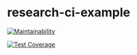 # research-ci-example

[![Maintainability](https://api.codeclimate.com/v1/badges/ef343b2298cd57da8f44/maintainability)](https://codeclimate.com/github/chl8469/research-ci-example/maintainability)

[![Test Coverage](https://api.codeclimate.com/v1/badges/ef343b2298cd57da8f44/test_coverage)](https://codeclimate.com/github/chl8469/research-ci-example/test_coverage)